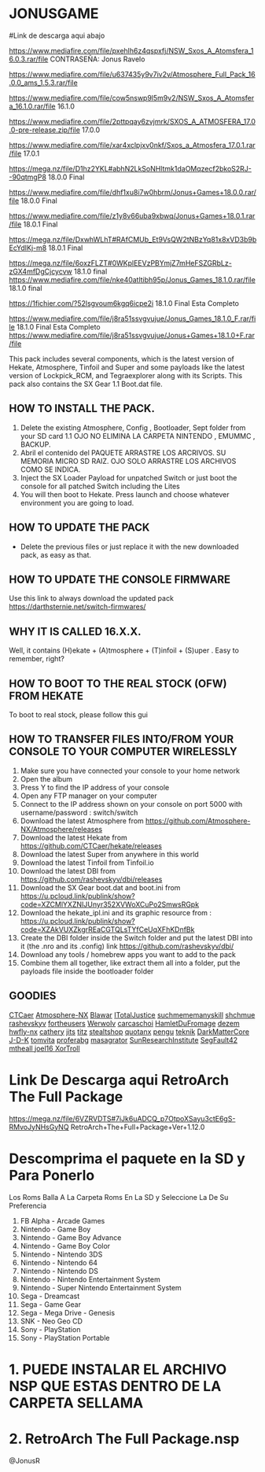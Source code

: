 # JONUSGAME #
 
 
 
 
 
 
 #Link de descarga aqui abajo
 
 
 https://www.mediafire.com/file/pxehlh6z4qspxfj/NSW_Sxos_A_Atomsfera_16.0.3.rar/file       CONTRASEÑA: Jonus Ravelo
 
 
 https://www.mediafire.com/file/u637435y9v7iv2v/Atmosphere_Full_Pack_16.0.0_ams_1.5.3.rar/file



 https://www.mediafire.com/file/cow5nswp9l5m9v2/NSW_Sxos_A_Atomsfera_16.1.0.rar/file              16.1.0


 https://www.mediafire.com/file/2pttpqay6zvjmrk/SXOS_A_ATMOSFERA_17.0.0-pre-release.zip/file      17.0.0


 https://www.mediafire.com/file/xar4xclpjxv0nkf/Sxos_a_Atmosfera_17.0.1.rar/file        17.0.1
 

https://mega.nz/file/D1hz2YKL#abhN2LkSoNHltmk1daOMqzecf2bkoS2RJ--90qtmgP8               18.0.0 Final


https://www.mediafire.com/file/dhf1xu8i7w0hbrm/Jonus+Games+18.0.0.rar/file              18.0.0 Final


https://www.mediafire.com/file/z1y8v66uba9xbwq/Jonus+Games+18.0.1.rar/file              18.0.1 Final


 https://mega.nz/file/DxwhWLhT#RAfCMUb_Et9VsQW2tNBzYq81x8xVD3b9bEcYdIKj-m8              18.0.1 Final


 https://mega.nz/file/6oxzFLZT#0WKplEEVzPBYmjZ7mHeFSZGRbLz-zGX4mfDgCjcycvw              18.1.0 final
 https://www.mediafire.com/file/nke40atltibh95p/Jonus_Games_18.1.0.rar/file             18.1.0 final

https://1fichier.com/?52lsgvoum6kgq6icpe2i                                              18.1.0 Final Esta Completo

https://www.mediafire.com/file/j8ra51ssvgvujue/Jonus_Games_18.1.0_F.rar/file            18.1.0 Final Esta Completo
https://www.mediafire.com/file/j8ra51ssvgvujue/Jonus+Games+18.1.0+F.rar/file


This pack includes several components, which is the latest version of Hekate, Atmosphere, Tinfoil and Super  and some payloads like the latest version of Lockpick_RCM, and Tegraexplorer along with its Scripts. This pack also contains the SX Gear 1.1 Boot.dat file. 
## HOW TO INSTALL THE PACK.
1. Delete the existing Atmosphere, Config , Bootloader, Sept folder from your SD card
1.1   OJO NO ELIMINA LA CARPETA NINTENDO , EMUMMC , BACKUP.
2.  Abril el contenido del PAQUETE ARRASTRE LOS ARCRIVOS. SU MEMORIA MICRO SD RAIZ.  OJO SOLO ARRASTRE LOS ARCHIVOS COMO SE INDICA.
3. Inject the SX Loader Payload for unpatched Switch or just boot the console for all patched Switch including the Lites
4. You will then boot to Hekate. Press launch and choose whatever environment you are going to load.
## HOW TO UPDATE THE PACK
- Delete the previous files or just replace it with the new downloaded pack, as easy as that.
## HOW TO UPDATE THE CONSOLE FIRMWARE
Use this link to always download the updated pack 
https://darthsternie.net/switch-firmwares/
## WHY IT IS CALLED 16.X.X.
Well, it contains (H)ekate + (A)tmosphere + (T)infoil + (S)uper . Easy to remember, right?
## HOW TO BOOT TO THE REAL STOCK (OFW) FROM HEKATE
To boot to real stock, please follow this gui
## HOW TO TRANSFER FILES INTO/FROM YOUR CONSOLE TO YOUR COMPUTER WIRELESSLY
1. Make sure you have connected your console to your home network
2. Open the album
3. Press Y  to find the IP address of your console
4. Open any FTP manager on your computer
5. Connect to the IP address shown on your console on port 5000 with username/password : switch/switch
1. Download the latest Atmosphere from https://github.com/Atmosphere-NX/Atmosphere/releases
2. Download the latest Hekate from https://github.com/CTCaer/hekate/releases
3. Download the latest Super from anywhere in this world
4. Download the latest Tinfoil from Tinfoil.io
5. Download the latest DBI from https://github.com/rashevskyv/dbi/releases
6. Download the SX Gear boot.dat and boot.ini from https://u.pcloud.link/publink/show?code=XZCMlYXZNIJUnyr352XVWoXCuPo2SmwsRGpk
7. Download the hekate_ipl.ini and its graphic resource from : https://u.pcloud.link/publink/show?code=XZAkVUXZkgrREaCGTQLsTYfCeUqXFhKDnfBk
8. Create the DBI folder inside the Switch folder and put the latest DBI into it (the .nro and its .config) link https://github.com/rashevskyv/dbi/
9. Download any tools / homebrew apps you want to add to the pack
10. Combine them all together, like extract them all into a folder, put the payloads file inside the bootloader folder
## GOODIES
[CTCaer](https://github.com/CTCaer)
[Atmosphere-NX](https://github.com/Atmosphere-NX)
[Blawar](https://github.com/blawar)
[ITotalJustice](https://github.com/ITotalJustice)
[suchmememanyskill](https://github.com/suchmememanyskill)
[shchmue](https://github.com/shchmue)
[rashevskyv](https://github.com/rashevskyv)
[fortheusers](https://github.com/fortheusers)
[Werwolv](https://github.com/WerWolv)
[carcaschoi](https://github.com/carcaschoi)
[HamletDuFromage](https://github.com/HamletDuFromage)
[dezem](https://github.com/dezem)
[hwfly-nx](https://github.com/hwfly-nx)
[cathery](https://github.com/cathery)
[jits](https://jits.cc)
[titz](https://titz.cf)
[stealtshop](https://stealthshop.cf)
[quotanx](https://quotanx.in)
[pengu](https://pengu.us)
[teknik](https://teknik.app)
[DarkMatterCore](https://github.com/DarkMatterCore)
[J-D-K](https://github.com/J-D-K)
[tomvita](https://github.com/tomvita)
[proferabg](https://github.com/proferabg)
[masagrator](https://github.com/masagrator)
[SunResearchInstitute](https://github.com/SunResearchInstitute)
[ SegFault42 ](https://github.com/SegFault42)
[ mtheall ](https://github.com/mtheall)
[ joel16 ](https://github.com/joel16)
[ XorTroll ](https://github.com/XorTroll)




 # Link De Descarga aqui  RetroArch The Full Package
  

https://mega.nz/file/6VZRVDTS#7iJk6uADCQ_p7OtpoXSayu3ctE6gS-RMvoJyNHsGyNQ   RetroArch+The+Full+Package+Ver+1.12.0
 
 
 
 
 
 # Descomprima el paquete en la SD y Para Ponerlo
 Los Roms Balla A La Carpeta Roms En La SD y Seleccione La De Su Preferencia
 
 
1. FB Alpha - Arcade Games
2. Nintendo - Game Boy
3. Nintendo - Game Boy Advance
4. Nintendo - Game Boy Color
5. Nintendo - Nintendo 3DS
6. Nintendo - Nintendo 64
7. Nintendo - Nintendo DS
8. Nintendo - Nintendo Entertainment System
9. Nintendo - Super Nintendo Entertainment System
10. Sega - Dreamcast
11. Sega - Game Gear
12. Sega - Mega Drive - Genesis
13. SNK - Neo Geo CD
14. Sony - PlayStation
15. Sony - PlayStation Portable


 
 # 1. PUEDE INSTALAR EL ARCHIVO NSP QUE ESTAS DENTRO DE LA CARPETA SELLAMA 
 # 2. RetroArch The Full Package.nsp



@JonusR













